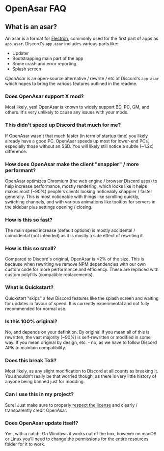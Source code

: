 # OpenAsar FAQ

## What is an asar?

An asar is a format for [Electron](https://electronjs.org), commonly used for the first part of apps as `app.asar`. Discord's `app.asar` includes various parts like:

- Updater
- Bootstrapping main part of the app
- Some crash and error reporting
- Splash screen

*OpenAsar* is an open-source alternative / rewrite / etc of Discord's `app.asar` which hopes to bring the various features outlined in the readme.

### Does OpenAsar support X mod?

Most likely, yes! OpenAsar is known to widely support BD, PC, GM, and others. It's very unlikely to cause any issues with your mods.

### This didn't speed up Discord that much for me?

If OpenAsar wasn't that much faster (in term of startup time) you likely already have a good PC. OpenAsar speeds up most for lower-end PCs, especially those without an SSD. You will likely still notice a subtle (~1.2x) difference.

### How does OpenAsar make the client "snappier" / more performant?

OpenAsar optimizes Chromium (the web engine / browser Discord uses) to help increase performance, mostly rendering, which looks like it helps makes most (~90%) people's clients looking noticeably snappier / faster generally. This is most noticeable with things like scrolling quickly, switching channels, and with various animations like tooltips for servers in the sidebar plus settings opening / closing.

### How is this so fast?

The main speed increase (default options) is mostly accidental / coincidental (not intended) as it is mostly a side effect of rewriting it.

### How is this so small?

Compared to Discord's original, OpenAsar is <2% of the size. This is because when rewriting we remove NPM dependencies with our own custom code for more performance and efficiency. These are replaced with custom polyfills (compatible replacements).

### What is Quickstart?

Quickstart "skips" a few Discord features like the splash screen and waiting for updates in favour of speed. It is currently experimental and not fully recommended for normal use.

### Is this 100% original?

No, and depends on your definition. By original if you mean all of this is rewritten, the vast majority (~90%) is self-rewritten or modified in some way. If you mean original by design, etc. - no, as we have to follow Discord APIs to maintain compatibility.

### Does this break ToS?

Most likely, as any slight modification to Discord at all counts as breaking it. You shouldn't really be that worried though, as there is very little history of anyone being banned just for modding.

### Can I use this in my project?

Sure! Just make sure to properly [respect the license](LICENSE) and clearly / transparently credit OpenAsar.

### Does OpenAsar update itself?

Yes, with a catch. On Windows it works out of the box, however on macOS or Linux you'll need to change the permissions for the entire resources folder for it to work.
